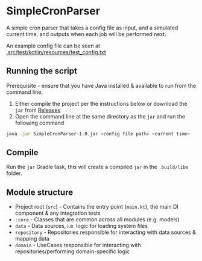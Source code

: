 # SimpleCronParser

A simple cron parser that takes a config file as input, and a simulated current time, and outputs when each job will be
performed next.

An example config file can be seen
at [.src/test/kotlin/resources/test_config.txt](https://github.com/MichaelM97/Simple-Cron-Parser/blob/main/src/test/resources/test_config.txt)

## Running the script

Prerequisite - ensure that you have Java installed & available to run from the command line.

1. Either compile the project per the instructions below or download the `jar`
   from [Releases](https://github.com/MichaelM97/Simple-Cron-Parser/releases)
2. Open the command line at the same directory as the `jar` and run the following command

```bash
java -jar SimpleCronParser-1.0.jar <config file path> <current time>
```

## Compile

Run the `jar` Gradle task, this will create a compiled `jar` in the `.build/libs` folder.

## Module structure

* Project root (`src`) - Contains the entry point (`main.kt`), the main DI component & any integration tests
* `:core` - Classes that are common across all modules (e.g. models)
* `data` - Data sources, i.e. logic for loading system files
* `repository` - Repositories responsible for interacting with data sources & mapping data
* `domain` - UseCases responsible for interacting with repositories/performing domain-specific logic
